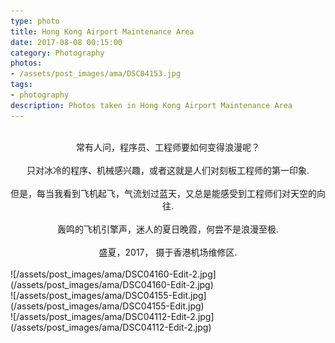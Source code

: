 ```yaml
---
type: photo
title: Hong Kong Airport Maintenance Area
date: 2017-08-08 00:15:00
category: Photography
photos:
- /assets/post_images/ama/DSC04153.jpg
tags:
- photography
description: Photos taken in Hong Kong Airport Maintenance Area
---
```

<br />
<center>常有人问，程序员、工程师要如何变得浪漫呢？</center>
<br />
<center>只对冰冷的程序、机械感兴趣，或者这就是人们对刻板工程师的第一印象.</center>
<br />
<center>但是，每当我看到飞机起飞，气流划过蓝天，又总是能感受到工程师们对天空的向往.</center>
<br />
<center>轰鸣的飞机引擎声，迷人的夏日晚霞，何尝不是浪漫至极.</center>
<br />
<center>盛夏，2017， 摄于香港机场维修区.</center>
<br />
![/assets/post_images/ama/DSC04160-Edit-2.jpg](/assets/post_images/ama/DSC04160-Edit-2.jpg)
<br />
![/assets/post_images/ama/DSC04155-Edit.jpg](/assets/post_images/ama/DSC04155-Edit.jpg)
<br />
![/assets/post_images/ama/DSC04112-Edit-2.jpg](/assets/post_images/ama/DSC04112-Edit-2.jpg)
